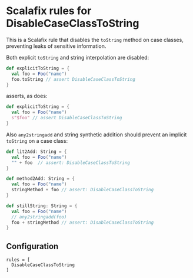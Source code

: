 # Scalafix rules for DisableCaseClassToString

This is a Scalafix rule that disables the `toString` method on case classes, preventing leaks of sensitive information.

Both explicit `toString` and string interpolation are disabled:

```scala
def explicitToString = {
  val foo = Foo("name")
  foo.toString // assert DisableCaseClassToString
}
```

asserts, as does:

```scala
def explicitToString = {
  val foo = Foo("name")
  s"$foo" // assert DisableCaseClassToString
}
```

Also `any2stringadd` and string synthetic addition should prevent an implicit `toString` on a case class:

```scala
def lit2Add: String = {
  val foo = Foo("name")
  "" + foo  // assert: DisableCaseClassToString
}

def method2Add: String = {
  val foo = Foo("name")
  stringMethod + foo // assert: DisableCaseClassToString
}

def stillString: String = {
  val foo = Foo("name")
  // any2stringadd(foo)
  foo + stringMethod // assert: DisableCaseClassToString
}
```

## Configuration

```hocon
rules = [
  DisableCaseClassToString
]
```